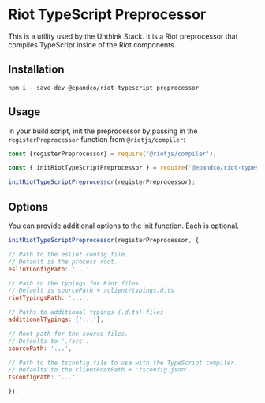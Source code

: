 # Riot TypeScript Preprocessor

This is a utility used by the Unthink Stack. It is a Riot preprocessor that
compiles TypeScript inside of the Riot components.

## Installation

    npm i --save-dev @epandco/riot-typescript-preprocessor

## Usage

In your build script, init the preprocessor by passing in the
`registerPreprocessor` function from `@riotjs/compiler`:

```javascript
const {registerPreprocessor} = require('@riotjs/compiler');

const { initRiotTypeScriptPreprocessor } = require('@epandco/riot-typescript-preprocessor');

initRiotTypeScriptPreprocessor(registerPreprocessor);
```

## Options

You can provide additional options to the init function. Each is optional.

```javascript
initRiotTypeScriptPreprocessor(registerPreprocessor, {

// Path to the eslint config file.
// Default is the process root.
eslintConfigPath: '...',

// Path to the typings for Riot files.
// Default is sourcePath + /client/typings.d.ts
riotTypingsPath: '...',

// Paths to additional typings (.d.ts) files
additionalTypings: ['...'],

// Root path for the source files.
// Defaults to './src'.
sourcePath: '...',

// Path to the tsconfig file to use with the TypeScript compiler.
// Defaults to the clientRootPath + 'tsconfig.json'.
tsconfigPath: '...'

});
```
